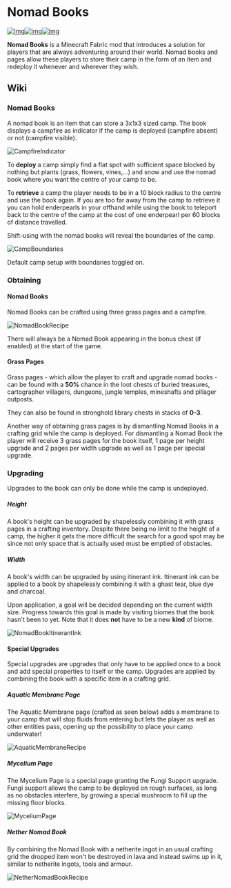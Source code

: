 # Nomad Books

[![img](https://img.shields.io/discord/292744693803122688?color=informational&label=Ladysnake&logo=Discord)](https://ladysnake.glitch.me)[![img](http://cf.way2muchnoise.eu/full_rats-mischief_downloads.svg)](https://www.curseforge.com/minecraft/mc-mods/nomad-books)[![img](http://cf.way2muchnoise.eu/versions/minecraft_nomad-books_latest.svg)](https://www.curseforge.com/minecraft/mc-mods/nomad-books)

**Nomad Books** is a Minecraft Fabric mod that introduces a solution for players that are always adventuring around their world. Nomad books and pages allow these players to store their camp in the form of an item and redeploy it whenever and wherever they wish.

## Wiki

### Nomad Books


A nomad book is an item that can store a 3x1x3 sized camp. The book displays a campfire as indicator if the camp is deployed (campfire absent) or not (campfire visible).

![CampfireIndicator](https://user-images.githubusercontent.com/83953120/121961233-700a9780-cd67-11eb-89a1-0a8febe0c533.png)


To **deploy** a camp simply find a flat spot with sufficient space blocked by nothing but plants (grass, flowers, vines,...) and snow and use the nomad book where you want the centre of your camp to be.

To **retrieve** a camp the player needs to be in a 10 block radius to the centre and use the book again. If you are too far away from the camp to retrieve it you can hold enderpearls in your offhand while using the book to teleport back to the centre of the camp at the cost of one enderpearl per 60 blocks of distance travelled.


Shift-using with the nomad books will reveal the boundaries of the camp.

![CampBoundaries](https://user-images.githubusercontent.com/83953120/121962532-2622b100-cd69-11eb-956b-0243b1ac366e.png)

Default camp setup with boundaries toggled on.

### Obtaining

#### Nomad Books

Nomad Books can be crafted using three grass pages and a campfire.

![NomadBookRecipe](https://user-images.githubusercontent.com/83953120/121963651-b6adc100-cd6a-11eb-8351-d6ba0a5cdd83.png)

There will always be a Nomad Book appearing in the bonus chest (if enabled) at the start of the game.

#### Grass Pages

Grass pages - which allow the player to craft and upgrade nomad books - can be found with a **50%** chance in the loot chests of buried treasures, cartographer villagers,  dungeons, jungle temples, mineshafts and pillager outposts.

They can also be found in stronghold library chests in stacks of **0-3**.

Another way of obtaining grass pages is by dismantling Nomad Books in a crafting grid while the camp is deployed. For dismantling a Nomad Book the player will receive 3 grass pages for the book itself, 1 page per height upgrade and 2 pages per width upgrade as well as 1 page per special upgrade.


### Upgrading


Upgrades to the book can only be done while the camp is undeployed.

##### Height


A book's height can be upgraded by shapelessly combining it with grass pages in a crafting inventory. Despite there being no limit to the height of a camp, the higher it gets the more difficult the search for a good spot may be since not only space that is actually used must be emptied of obstacles.

##### Width


A book's width can be upgraded by using itinerant ink. Itinerant ink can be applied to a book by shapelessly combining it with a ghast tear, blue dye and charcoal.

Upon application, a goal will be decided depending on the current width size. Progress towards this goal is made by visiting biomes that the book hasn't been to yet. Note that it does **not** have to be a new **kind** of biome.

![NomadBookItinerantInk](https://user-images.githubusercontent.com/83953120/121964527-f9bc6400-cd6b-11eb-8587-cd5bcfadc741.png)

#### Special Upgrades


Special upgrades are upgrades that only have to be applied once to a book and add special properties to itself or the camp. Upgrades are applied by combining the book with a specific item in a crafting grid.

##### Aquatic Membrane Page


The Aquatic Membrane page (crafted as seen below) adds a membrane to your camp that will stop fluids from entering but lets the player as well as other entities pass, opening up the possibility to place your camp underwater!

![AquaticMembraneRecipe](https://user-images.githubusercontent.com/83953120/121964948-91ba4d80-cd6c-11eb-93b0-c2df2f64022b.png)

##### Mycelium Page


The Mycelium Page is a special page granting the Fungi Support upgrade. Fungi support allows the camp to be deployed on rough surfaces, as long as no obstacles interfere, by growing a special mushroom to fill up the missing floor blocks.

![MyceliumPage](https://user-images.githubusercontent.com/83953120/121965215-fb3a5c00-cd6c-11eb-842f-719bc7cf46e6.png)

##### Nether Nomad Book


By combining the Nomad Book with a netherite ingot in an usual crafting grid the dropped item won't be destroyed in lava and instead swims up in it, similar to netherite ingots, tools and armour.

![NetherNomadBookRecipe](https://user-images.githubusercontent.com/83953120/121965805-e4e0d000-cd6d-11eb-98f8-4a6bd7f1887f.png)
